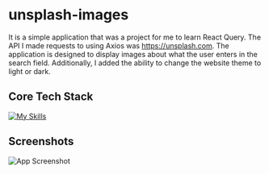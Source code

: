 ﻿# unsplash-images

It is a simple application that was a project for me to learn React Query. The API I made requests to using Axios was https://unsplash.com. The application is designed to display images about what the user enters in the search field. Additionally, I added the ability to change the website theme to light or dark.

## Core Tech Stack

[![My Skills](https://skillicons.dev/icons?i=js,react,html,css)](https://skillicons.dev)

## Screenshots

![App Screenshot](https://i.imgur.com/vLhQr1Z.png)
